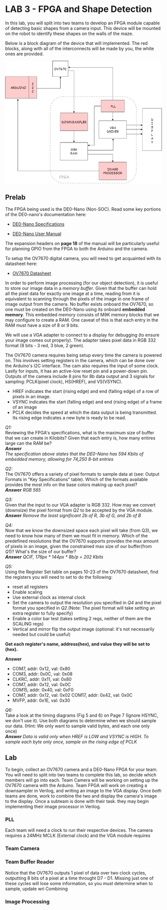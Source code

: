 # LAB 3 - FPGA and Shape Detection

In this lab, you will split into two teams to develop an FPGA module capable of detecting basic shapes from a camera input. This device will be mounted on the robot to identify these shapes on the walls of the maze.

Below is a block diagram of the device that will implemented. The red blocks, along with all of the interconnects will be made by you, the white ones are provided.    

![BLOCK DIAGRAM](images/Lab3BlockDiagram.png "Block, Lock, and Drop it")

## Prelab

The FPGA being used is the DE0-Nano (Non-SOC). Read some key portions of the DE0-nano's documentation here:

* [DE0-Nano Specifications](http://www.terasic.com.tw/cgi-bin/page/archive.pl?Language=English&CategoryNo=165&No=593&PartNo=2 "Specs")

* [DE0-Nano User Manual](http://www.ti.com/lit/ug/tidu737/tidu737.pdf "The Manual")

The expansion headers on **page 18** of the manual will be particularly useful for planning GPIO from the FPGA to both the Arduino and the camera.

To setup the OV7670 digital camera, you will need to get acquainted with its datasheet here:

* [OV7670 Datasheet](https://www.voti.nl/docs/OV7670.pdf, "Camera stuff")

In order to perform image processing (for our object detection), it is useful to store our image data in a *memory buffer*. Given that the buffer can hold all the pixel data for exactly one image at a time, reading from it is equivalent to scanning through the pixels of the image in one frame of image output from the camera. No buffer exists onboard the OV7670, so one must be created on the DE0-Nano using its onboard **embedded memory**. This embedded memory consists of M9K memory blocks that we may configure to create a RAM. One caveat of this is that each entry in the RAM must have a size of 8 or 9 bits.

We will use a VGA adapter to connect to a display for debugging (to ensure your image comes out properly). The adapter takes pixel data in RGB 332 format (8 bits - 3 red, 3 blue, 2 green). 

The OV7670 camera requires being setup every time the camera is powered on. This involves setting registers in the camera, which can be done over the Arduino's I2C interface. The cam also requires the input of some clock. Lastly for inputs, it has an active-low reset pin and a power-down pin. Outputs of the camera include 8 pins for 8b data output and 3 signals for sampling: PCLK(pixel clock), HS(HREF), and VS(VSYNC).
- HREF indicates the start (rising edge) and end (falling edge) of a row of pixels in an image.
- VSYNC indicates the start (falling edge) and end (rising edge) of a frame of an image
- PCLK decides the speed at which the data output is being transmitted. Its rising edge indicates a new byte is ready to be read.

*Q1:*  
Reviewing the FPGA's specifications, what is the maximum size of buffer that we can create in Kilobits? Given that each entry is, how many entires large can the RAM be?  
***Answer***   
*The specification above states that the DE0-Nano has 594 Kbits of embedded memory, allowing for 74,250 8-bit entries*

*Q2:*  
The OV7670 offers a variety of pixel formats to sample data at (see: Output Formats in "Key Specifications" table). Which of the formats available provides the most info on the base colors making up each pixel?  
 ***Answer***
*RGB 565*

*Q3:*  
Given that the input to our VGA adapter is RGB 332. How may we convert (downsize) the pixel format from *Q2* to be accepted by the VGA module.  
 ***Answer***
*Remove the least significant 2b of R, 3b of G, and 2b of B*

*Q4:*  
Now that we know the downsized space each pixel will take (from Q3), we need to know how many of them we must fit in memory. Which of the predefined resolutions that the OV7670 supports provides the max amount of pixels in an image, given the constrained max size of our buffer(from *Q1*)? What's the size of our buffer?  
***Answer***
*QCIF,* 
*176px * 144px * 8b/p  = 202 Kbits*

*Q5:*  
Using the Register Set table on pages 10-23 of the OV7670 datasheet, find the registers you will need to set to do the following:  
- reset all registers
- Enable scaling
- Use external clock as internal clock
- Set the camera to output the resolution you specified in *Q4* and the pixel format you specified in *Q2*.(Note: The pixel format will take setting an extra register to fully specify)
- Enable a color bar test (takes setting 2 regs, neither of them are the SCALING regs)
- Vertical and mirror flip the output image (optional: it's not necessarily needed but could be useful)  

**Get each register's name, address(hex), and value they will be set to (hex).**  

**Answer**
- COM7,  addr: 0x12, val: 0x80
- COM3,  addr: 0x0C, val: 0x08
- CLKRC, addr: 0x11, val: 0x80
- COM7,  addr: 0x12, val: 0x0C  
  COM15, addr: 0x40, val: 0xF0
- COM7,  addr: 0x12, val: 0x02
  COM17, addr: 0x42, val: 0x0C
- MVFP,  addr: 0x1E, val: 0x30

*Q6:*  
Take a look at the timing diagrams (Fig 5 and 6) on Page 7 (Ignore HSYNC, we don't use it). Use both diagrams to determine when we should sample our data. (Hint: We only want to sample valid bytes, and each one only once)  
***Answer***
*Data is valid only when HREF is LOW and VSYNC is HIGH. To sample each byte only once, sample on the rising edge of PCLK*

## Lab

To begin, collect an OV7670 camera and a DE0-Nano FPGA for your team. You will need to split into two teams to complete this lab, so decide which members will go into each. Team Camera will be working on setting up the OV7670 camera with the Arduino. Team FPGA will work on creating a downsampler in Verilog, and writing an image to the VGA display. Once *both* teams are done, work to combine the two and display the camera's image to the display. Once a subteam is done with their task. they may begin implementing their image processor in Verilog.

### PLL
Each team will need a clock to run their respective devices. The camera requires a 24MHz MCLK (External clock) and the VGA module requires 

### Team Camera

### Team Buffer Reader
Notice that the OV7670 outputs 1 pixel of data over two clock cycles, outputting 8 bits of a pixel at a time throught D7 - D1. Missing just one of these cycles will lose some information, so you must determine when to sample, update wri
Combining

### Image Processing




